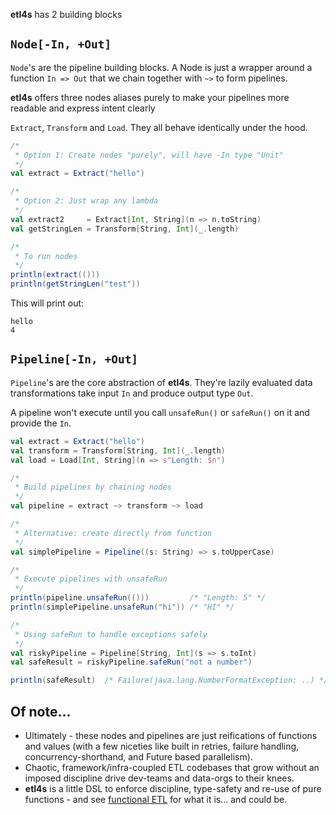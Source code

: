 **etl4s** has 2 building blocks

## `Node[-In, +Out]`
`Node`'s are the pipeline building blocks. A Node is just a wrapper around a function `In => Out` that we chain together with `~>` to form pipelines.

**etl4s** offers three nodes aliases purely to make your pipelines more readable and express intent clearly

`Extract`, `Transform` and `Load`. They all behave identically under the hood.

```scala
/*
 * Option 1: Create nodes "purely", will have -In type "Unit"
 */
val extract = Extract("hello")

/*
 * Option 2: Just wrap any lambda
 */
val extract2     = Extract[Int, String](n => n.toString)
val getStringLen = Transform[String, Int](_.length)

/*
 * To run nodes
 */
println(extract(()))
println(getStringLen("test"))
```
This will print out:
```
hello
4
```

## `Pipeline[-In, +Out]`
`Pipeline`'s are the core abstraction of **etl4s**. They're lazily evaluated data transformations take input `In`
and produce output type `Out`. 

A pipeline won't execute until you call `unsafeRun()` or `safeRun()` on it and provide
the `In`.

```scala
val extract = Extract("hello")
val transform = Transform[String, Int](_.length)
val load = Load[Int, String](n => s"Length: $n")

/*
 * Build pipelines by chaining nodes 
 */
val pipeline = extract ~> transform ~> load

/*
 * Alternative: create directly from function
 */
val simplePipeline = Pipeline((s: String) => s.toUpperCase)

/* 
 * Execute pipelines with unsafeRun
 */
println(pipeline.unsafeRun(()))         /* "Length: 5" */
println(simplePipeline.unsafeRun("hi")) /* "HI" */

/*
 * Using safeRun to handle exceptions safely 
 */
val riskyPipeline = Pipeline[String, Int](s => s.toInt)
val safeResult = riskyPipeline.safeRun("not a number")

println(safeResult)  /* Failure(java.lang.NumberFormatException: ..) */
```


## Of note...
- Ultimately - these nodes and pipelines are just reifications of functions and values (with a few niceties like built in retries, failure handling, concurrency-shorthand, and Future based parallelism).
- Chaotic, framework/infra-coupled ETL codebases that grow without an imposed discipline drive dev-teams and data-orgs to their knees.
- **etl4s** is a little DSL to enforce discipline, type-safety and re-use of pure functions - 
and see [functional ETL](https://maximebeauchemin.medium.com/functional-data-engineering-a-modern-paradigm-for-batch-data-processing-2327ec32c42a) for what it is... and could be.
